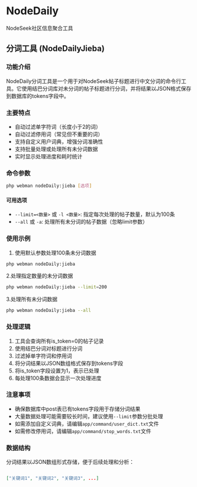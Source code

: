 # NodeDaily

NodeSeek社区信息聚合工具

## 分词工具 (NodeDailyJieba)

### 功能介绍

NodeDaily分词工具是一个用于对NodeSeek帖子标题进行中文分词的命令行工具。它使用结巴分词库对未分词的帖子标题进行分词，并将结果以JSON格式保存到数据库的tokens字段中。

### 主要特点

- 自动过滤单字符词（长度小于2的词）
- 自动过滤停用词（常见但不重要的词）
- 支持自定义用户词典，增强分词准确性
- 支持批量处理或处理所有未分词数据
- 实时显示处理进度和耗时统计

### 命令参数

```bash
php webman nodeDaily:jieba [选项]
```

#### 可用选项

- `--limit=<数量>` 或 `-l <数量>`: 指定每次处理的帖子数量，默认为100条
- `--all` 或 `-a`: 处理所有未分词的帖子数据（忽略limit参数）

### 使用示例

1. 使用默认参数处理100条未分词数据

```bash
php webman nodeDaily:jieba
```

2.处理指定数量的未分词数据

```bash
php webman nodeDaily:jieba --limit=200
```

3.处理所有未分词数据

```bash
php webman nodeDaily:jieba --all
```

### 处理逻辑

1. 工具会查询所有is_token=0的帖子记录
2. 使用结巴分词对标题进行分词
3. 过滤掉单字符词和停用词
4. 将分词结果以JSON数组格式保存到tokens字段
5. 将is_token字段设置为1，表示已处理
6. 每处理100条数据会显示一次处理进度

### 注意事项

- 确保数据库中post表已有tokens字段用于存储分词结果
- 大量数据处理可能需要较长时间，建议使用`--limit`参数分批处理
- 如需添加自定义词典，请编辑`app/command/user_dict.txt`文件
- 如需修改停用词，请编辑`app/command/stop_words.txt`文件

### 数据结构

分词结果以JSON数组形式存储，便于后续处理和分析：

```json

["关键词1", "关键词2", "关键词3", ...]

```
